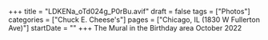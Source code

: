 +++
title = "LDKENa_oTd024g_P0rBu.avif"
draft = false
tags = ["Photos"]
categories = ["Chuck E. Cheese's"]
pages = ["Chicago, IL (1830 W Fullerton Ave)"]
startDate = ""
+++
The Mural in the Birthday area October 2022
